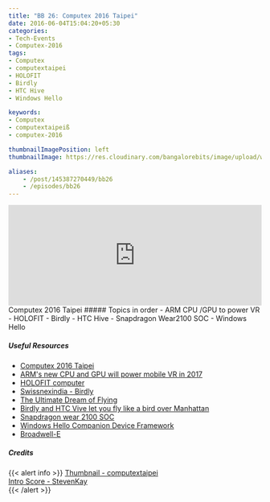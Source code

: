 ```yaml
---
title: "BB 26: Computex 2016 Taipei"
date: 2016-06-04T15:04:20+05:30
categories:
- Tech-Events
- Computex-2016
tags:
- Computex
- computextaipei
- HOLOFIT
- Birdly
- HTC Hive
- Windows Hello

keywords:
- Computex
- computextaipeiß
- computex-2016

thumbnailImagePosition: left
thumbnailImage: https://res.cloudinary.com/bangalorebits/image/upload/w_800,h_800,c_fill,r_50,bo_4px_solid_black/v1517410307/bb-episode-assets/bb26-thumbnail.png

aliases:
    - /post/145387270449/bb26
    - /episodes/bb26
---
```

<iframe frameborder='0' height='200px' scrolling='no' seamless src='https://embed.simplecast.com/ea7795e1?color=f5f5f5' width='100%'></iframe>
<BR>
Computex 2016  Taipei
<!--more-->
##### Topics in order
- ARM CPU /GPU to power VR
- HOLOFIT
- Birdly
- HTC Hive
- Snapdragon Wear2100 SOC
- Windows Hello

##### Useful Resources
*   [Computex 2016 Taipei](https://www.computextaipei.com.tw/#)
*   [ARM's new CPU and GPU will power mobile VR in 2017](https://www.theverge.com/circuitbreaker/2016/5/29/11808042/arm-cortex-a73-mali-g71-computex-2016)
*   [HOLOFIT computer](https://www.holodia.com/buy/)
*   [Swissnexindia - Birdly](https://www.swissnexindia.org/event/birdly-in-india/)
*   [The Ultimate Dream of Flying](https://www.somniacs.co/)
*   [Birdly and HTC Vive let you fly like a bird over Manhattan](https://www.engadget.com/2016/06/01/birdly-htc-vive-flight-simulator/)
*   [Snapdragon wear 2100 SOC](https://www.qualcomm.com/news/snapdragon/2016/02/11/snapdragon-wear-2100-made-next-gen-wearables)
*   [Windows Hello Companion Device Framework](https://msdn.microsoft.com/en-us/windows/uwp/security/companion-device-unlock)
* [Broadwell-E](https://www.anandtech.com/show/10337/the-intel-broadwell-e-review-core-i7-6950x-6900k-6850k-and-6800k-tested-up-to-10-cores)
##### Credits

{{< alert info  >}}
  [Thumbnail - computextaipei](https://www.computextaipei.com.tw/) <BR>
  [Intro Score - StevenKay](https://plus.google.com/+StevenKay_Detachment)<BR>
{{< /alert >}}
